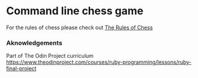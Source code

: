 # Command line chess game

For the rules of chess please check out [The Rules of Chess](https://www.chessvariants.com/d.chess/chess.html)

### Aknowledgements

Part of The Odin Project curriculum https://www.theodinproject.com/courses/ruby-programming/lessons/ruby-final-project



